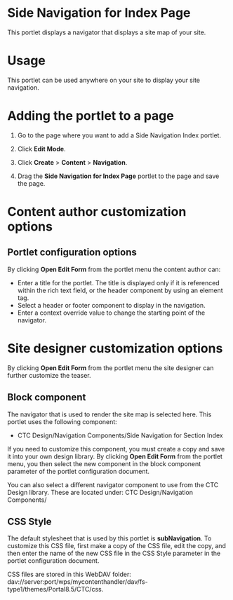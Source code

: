 # Side Navigation for Index Page

This portlet displays a navigator that displays a site map of your site.


# Usage

This portlet can be used anywhere on your site to display your site navigation.

# Adding the portlet to a page

1.  Go to the page where you want to add a Side Navigation Index portlet.

2.  Click **Edit Mode**.

3.  Click **Create** \> **Content** \> **Navigation**.

4.  Drag the **Side Navigation for Index Page** portlet to the page and save the page.


# Content author customization options

## Portlet configuration options

By clicking **Open Edit Form** from the portlet menu the content author can:

-   Enter a title for the portlet. The title is displayed only if it is referenced within the rich text field, or the header component by using an element tag.
-   Select a header or footer component to display in the navigation.
-   Enter a context override value to change the starting point of the navigator.

# Site designer customization options

By clicking **Open Edit Form** from the portlet menu the site designer can further customize the teaser.

## Block component

The navigator that is used to render the site map is selected here. This portlet uses the following component:

-   CTC Design/Navigation Components/Side Navigation for Section Index

If you need to customize this component, you must create a copy and save it into your own design library. By clicking **Open Edit Form** from the portlet menu, you then select the new component in the block component parameter of the portlet configuration document.

You can also select a different navigator component to use from the CTC Design library. These are located under: CTC Design/Navigation Components/

## CSS Style

The default stylesheet that is used by this portlet is **subNavigation**. To customize this CSS file, first make a copy of the CSS file, edit the copy, and then enter the name of the new CSS file in the CSS Style parameter in the portlet configuration document.

CSS files are stored in this WebDAV folder: dav://server:port/wps/mycontenthandler/dav/fs-type1/themes/Portal8.5/CTC/css.


